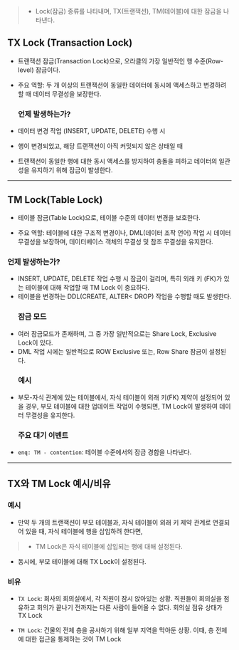 <blockquote>
<ul>
<li>Lock(잠금) 종류를 나타내며, TX(트랜잭션), TM(테이블)에 대한 잠금을 나타낸다.</li>
</ul>
</blockquote>
<h2 id="tx-lock-transaction-lock">TX Lock (Transaction Lock)</h2>
<ul>
<li><p>트랜잭션 잠금(Transaction Lock)으로, 오라클의 가장 일반적인 행 수준(Row-level) 잠금이다.</p>
</li>
<li><p>주요 역할: 두 개 이상의 트랜잭션이 동일한 데이터에 동시에 액세스하고 변경하려 할 때 데이터 무결성을 보장한다.</p>
<h3 id="언제-발생하는가">언제 발생하는가?</h3>
</li>
<li><p>데이터 변경 작업 (INSERT, UPDATE, DELETE) 수행 시</p>
</li>
<li><p>행이 변경되었고, 해당 트랜잭션이 아직 커밋되지 않은 상태일 때</p>
</li>
<li><p>트랜잭션이 동일한 행에 대한 동시 액세스를 방지하여 충돌을 피하고 데이터의 일관성을 유지하기 위해 잠금이 발생한다.</p>
</li>
</ul>
<hr />
<h2 id="tm-locktable-lock">TM Lock(Table Lock)</h2>
<ul>
<li><p>테이블 잠금(Table Lock)으로, 테이블 수준의 데이터 변경을 보호한다.</p>
</li>
<li><p>주요 역할: 테이블에 대한 구조적 변경이나, DML(데이터 조작 언어) 작업 시 데이터 무결성을 보장하며, 데이터베이스 객체의 무결성 및 참조 무결성을 유지한다.</p>
</li>
</ul>
<h3 id="언제-발생하는가-1">언제 발생하는가?</h3>
<ul>
<li>INSERT, UPDATE, DELETE 작업 수행 시 잠금이 걸리며, 특히 외래 키 (FK)가 있는 테이블에 대해 작업할 때 TM Lock 이 중요하다.</li>
<li>테이블을 변경하는 DDL(CREATE, ALTER&lt; DROP) 작업을 수행할 때도 발생한다.<h3 id="잠금-모드">잠금 모드</h3>
</li>
<li>여러 잠금모드가 존재하며, 그 중 가장 일반적으로는 Share Lock, Exclusive Lock이 있다.</li>
<li>DML 작업 시에는 일반적으로 ROW Exclusive 또는, Row Share 잠금이 설정된다.<h3 id="예시">예시</h3>
</li>
<li>부모-자식 관계에 있는 테이블에서, 자식 테이블이 외래 키(FK) 제약이 설정되어 있을 경우, 부모 테이블에 대한 업데이트 작업이 수행되면, TM Lock이 발생하여 데이터 무결성을 유지한다.<h3 id="주요-대기-이벤트">주요 대기 이벤트</h3>
</li>
<li><code>enq: TM - contention</code>: 테이블 수준에서의 잠금 경합을 나타낸다.</li>
</ul>
<hr />
<h2 id="tx와-tm-lock-예시비유">TX와 TM Lock 예시/비유</h2>
<h3 id="예시-1">예시</h3>
<ul>
<li>만약 두 개의 트랜잭션이 부모 테이블과, 자식 테이블이 외래 키 제약 관계로 연결되어 있을 때, 
자식 테이블에 행을 삽입하려 한다면,</li>
</ul>
<blockquote>
<ul>
<li>TM Lock은 자식 테이블에 삽입되는 행에 대해 설정된다.</li>
</ul>
</blockquote>
<ul>
<li>동시에, 부모 테이블에 대해 TX Lock이 설정된다.</li>
</ul>
<h3 id="비유">비유</h3>
<ul>
<li><p><code>TX Lock</code>: 회사의 회의실에서, 각 직원이 잠시 앉아있는 상황. 직원들이 회의실을 점유하고 회의가 끝나기 전까지는 다른 사람이 들어올 수 없다. 회의실 점유 상태가 TX Lock</p>
</li>
<li><p><code>TM Lock</code>: 건물의 전체 층을 공사하기 위해 일부 지역을 막아둔 상황. 이때, 층 전체에 대한 접근을 통제하는 것이 TM Lock</p>
</li>
</ul>